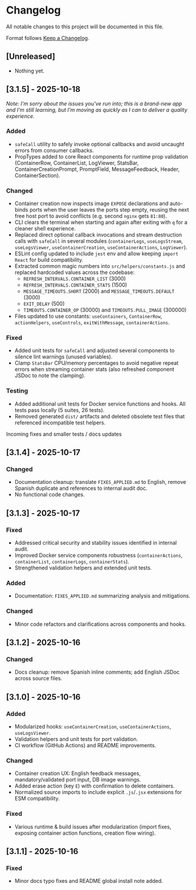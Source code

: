 # Changelog

All notable changes to this project will be documented in this file.

Format follows [Keep a Changelog](https://keepachangelog.com/en/1.0.0/).

## [Unreleased]
- Nothing yet.

## [3.1.5] - 2025-10-18
_Note: I'm sorry about the issues you've run into; this is a brand-new app and I'm still learning, but I'm moving as quickly as I can to deliver a quality experience._

### Added

- `safeCall` utility to safely invoke optional callbacks and avoid uncaught errors from consumer callbacks.
- PropTypes added to core React components for runtime prop validation (ContainerRow, ContainerList, LogViewer, StatsBar, ContainerCreationPrompt, PromptField, MessageFeedback, Header, ContainerSection).

### Changed

- Container creation now inspects image `EXPOSE` declarations and auto-binds ports when the user leaves the ports step empty, reusing the next free host port to avoid conflicts (e.g. second `nginx` gets `81:80`).
- CLI clears the terminal when starting and again after exiting with `q` for a cleaner shell experience.
- Replaced direct optional callback invocations and stream destruction calls with `safeCall` in several modules (`containerLogs`, `useLogsStream`, `useLogsViewer`, `useContainerCreation`, `useContainerActions`, `LogViewer`).
- ESLint config updated to include `jest` env and allow keeping `import React` for build compatibility.
- Extracted common magic numbers into `src/helpers/constants.js` and replaced hardcoded values across the codebase:
	- `REFRESH_INTERVALS.CONTAINER_LIST` (3000)
	- `REFRESH_INTERVALS.CONTAINER_STATS` (1500)
	- `MESSAGE_TIMEOUTS.SHORT` (2000) and `MESSAGE_TIMEOUTS.DEFAULT` (3000)
	- `EXIT_DELAY` (500)
	- `TIMEOUTS.CONTAINER_OP` (30000) and `TIMEOUTS.PULL_IMAGE` (300000)
- Files updated to use constants: `useContainers`, `ContainerRow`, `actionHelpers`, `useControls`, `exitWithMessage`, `containerActions`.

### Fixed

- Added unit tests for `safeCall` and adjusted several components to silence lint warnings (unused variables).
- Clamp `StatsBar` CPU/memory percentages to avoid negative repeat errors when streaming container stats (also refreshed component JSDoc to note the clamping).

### Testing

- Added additional unit tests for Docker service functions and hooks. All tests pass locally (5 suites, 26 tests).
- Removed generated `dist/` artifacts and deleted obsolete test files that referenced incompatible test helpers.

Incoming fixes and smaller tests / docs updates

## [3.1.4] - 2025-10-17

### Changed

- Documentation cleanup: translate `FIXES_APPLIED.md` to English, remove Spanish duplicate and references to internal audit doc.
- No functional code changes.

## [3.1.3] - 2025-10-17

### Fixed

- Addressed critical security and stability issues identified in internal audit.
- Improved Docker service components robustness (`containerActions`, `containerList`, `containerLogs`, `containerStats`).
- Strengthened validation helpers and extended unit tests.

### Added

- Documentation: `FIXES_APPLIED.md` summarizing analysis and mitigations.

### Changed

- Minor code refactors and clarifications across components and hooks.

## [3.1.2] - 2025-10-16

### Changed

- Docs cleanup: remove Spanish inline comments; add English JSDoc across source files.

## [3.1.0] - 2025-10-16

### Added

- Modularized hooks: `useContainerCreation`, `useContainerActions`, `useLogsViewer`.
- Validation helpers and unit tests for port validation.
- CI workflow (GitHub Actions) and README improvements.

### Changed

- Container creation UX: English feedback messages, mandatory/validated port input, DB image warnings.
- Added erase action (key `E`) with confirmation to delete containers.
- Normalized source imports to include explicit `.js`/`.jsx` extensions for ESM compatibility.

### Fixed

- Various runtime & build issues after modularization (import fixes, exposing container action functions, creation flow wiring).

## [3.1.1] - 2025-10-16

### Fixed

- Minor docs typo fixes and README global install note added.

